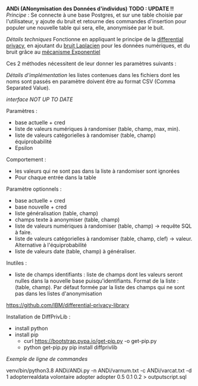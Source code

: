**ANDi (ANonymisation des Données d'individus)**
**TODO : UPDATE !!**
*Principe* : Se connecte à une base Postgres, et sur une table choisie par l'utilisateur, y ajoute du bruit et retourne des commandes d'insertion pour populer une nouvelle table qui sera, elle,
anonymisée par le buit. 

*Détails techniques* Fonctionne en appliquant le principe de la [differential privacy](https://fr.wikipedia.org/wiki/Confidentialit%C3%A9_diff%C3%A9rentielle), en ajoutant du [bruit Laplacien](https://en.wikipedia.org/wiki/Differential_privacy#The_Laplace_mechanism) pour les données numériques, 
et du bruit grâce au [mécanisme Exponentiel](https://en.wikipedia.org/wiki/Exponential_mechanism_(differential_privacy))  

Ces 2 méthodes nécessitent de leur donner les paramètres suivants :



*Détails d'implémentation* les listes contenues dans les fichiers dont les noms sont passés en paramètre doivent être au format CSV (Comma Separated Value).

*interface NOT UP TO DATE* 

Paramètres : 
- base actuelle + cred
- liste de valeurs numériques à randomiser (table, champ, max, min). 
- liste de valeurs catégorielles à randomiser (table, champ) équiprobabilité
- Epsilon 

Comportement :
- les valeurs qui ne sont pas dans la liste à randomiser sont ignorées
- Pour chaque entrée dans la table 

Paramètre optionnels : 
- base actuelle + cred
- base nouvelle + cred
- liste généralisation (table, champ)
- champs texte à anonymiser (table, champ)
- liste de valeurs numériques à randomiser (table, champ) -> requête SQL à faire.
- liste de valeurs catégorielles à randomiser (table, champ, clef) -> valeur. Alternative à l'équiprobabilité
- liste de valeurs date (table, champ) à généraliser. 

Inutiles : 
- liste de champs identifiants : liste de champs dont les valeurs seront nulles dans la nouvelle base puisqu'identifiants. Format de la liste : (table, champ). Par défaut formée par la liste des champs qui ne sont pas dans les listes d'anonymisation

https://github.com/IBM/differential-privacy-library 

Installation de DiffPrivLib :
- install python 
- install pip 
	- curl https://bootstrap.pypa.io/get-pip.py -o get-pip.py
	- python get-pip.py 
pip install diffprivlib

*Exemple de ligne de commandes*

venv/bin/python3.8 ANDi/ANDi.py -n ANDi/varnum.txt -c ANDi/varcat.txt -d 1  adopterrealdata volontaire adopter adopter  0.5 0.1 0.2 > outputscript.sql

